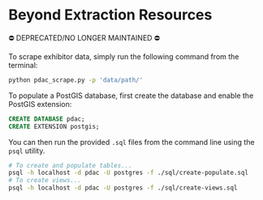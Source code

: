 # Beyond Extraction Resources

⛔️ DEPRECATED/NO LONGER MAINTAINED ⛔️

To scrape exhibitor data, simply run the following command from the terminal:

```sh
python pdac_scrape.py -p 'data/path/'
```

To populate a PostGIS database, first create the database and enable the PostGIS extension:

```sql
CREATE DATABASE pdac;
CREATE EXTENSION postgis;
```

You can then run the provided `.sql` files from the command line using the `psql` utility.

```sh
# To create and populate tables...
psql -h localhost -d pdac -U postgres -f ./sql/create-populate.sql
# To create views...
psql -h localhost -d pdac -U postgres -f ./sql/create-views.sql
```
